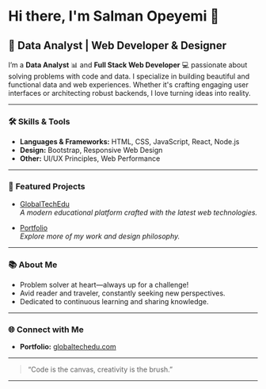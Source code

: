 # Hi there, I'm Salman Opeyemi 👋

## 🚀 Data Analyst | Web Developer & Designer

I’m a **Data Analyst** 📊 and **Full Stack Web Developer** 💻 passionate about solving problems with code and data. I specialize in building beautiful and functional data and web experiences. Whether it's crafting engaging user interfaces or architecting robust backends, I love turning ideas into reality.

---

### 🛠️ **Skills & Tools**
- **Languages & Frameworks:** HTML, CSS, JavaScript, React, Node.js
- **Design:** Bootstrap, Responsive Web Design
- **Other:** UI/UX Principles, Web Performance

---

### 🌟 **Featured Projects**
- [GlobalTechEdu](https://www.globaltechedu.com)  
  *A modern educational platform crafted with the latest web technologies.*

- [Portfolio](https://www.globaltechedu.com)  
  *Explore more of my work and design philosophy.*

---

### 📚 **About Me**
- Problem solver at heart—always up for a challenge!
- Avid reader and traveler, constantly seeking new perspectives.
- Dedicated to continuous learning and sharing knowledge.

---

### 🌐 **Connect with Me**
- **Portfolio:** [globaltechedu.com](https://www.globaltechedu.com)

---

> “Code is the canvas, creativity is the brush.”

---

<!--
**renaissance925/renaissance925** is a ✨ special ✨ repository because its `README.md` (this file) appears on your GitHub profile.
-->
